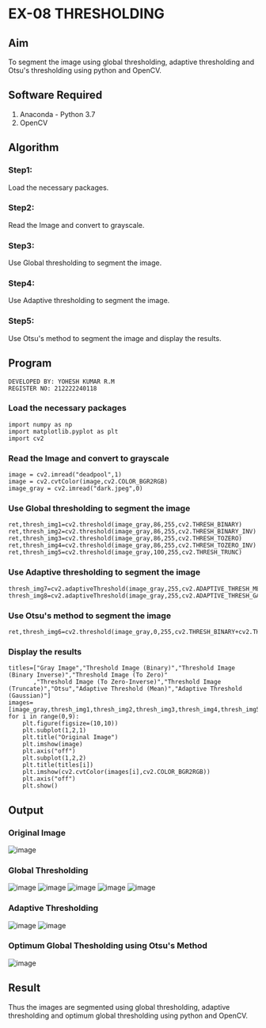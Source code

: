 # EX-08 THRESHOLDING
## Aim
To segment the image using global thresholding, adaptive thresholding and Otsu's thresholding using python and OpenCV.

## Software Required
1. Anaconda - Python 3.7
2. OpenCV

## Algorithm
### Step1:
Load the necessary packages.
### Step2:
Read the Image and convert to grayscale.
### Step3:
Use Global thresholding to segment the image.
### Step4:
Use Adaptive thresholding to segment the image.
### Step5:
Use Otsu's method to segment the image and display the results.
## Program
```
DEVELOPED BY: YOHESH KUMAR R.M
REGISTER NO: 212222240118
```
### Load the necessary packages
```
import numpy as np
import matplotlib.pyplot as plt
import cv2
```
### Read the Image and convert to grayscale
```
image = cv2.imread("deadpool",1)
image = cv2.cvtColor(image,cv2.COLOR_BGR2RGB)
image_gray = cv2.imread("dark.jpeg",0)
```
### Use Global thresholding to segment the image
```
ret,thresh_img1=cv2.threshold(image_gray,86,255,cv2.THRESH_BINARY)
ret,thresh_img2=cv2.threshold(image_gray,86,255,cv2.THRESH_BINARY_INV)
ret,thresh_img3=cv2.threshold(image_gray,86,255,cv2.THRESH_TOZERO)
ret,thresh_img4=cv2.threshold(image_gray,86,255,cv2.THRESH_TOZERO_INV)
ret,thresh_img5=cv2.threshold(image_gray,100,255,cv2.THRESH_TRUNC)
```
### Use Adaptive thresholding to segment the image
```
thresh_img7=cv2.adaptiveThreshold(image_gray,255,cv2.ADAPTIVE_THRESH_MEAN_C,cv2.THRESH_BINARY,11,2)
thresh_img8=cv2.adaptiveThreshold(image_gray,255,cv2.ADAPTIVE_THRESH_GAUSSIAN_C,cv2.THRESH_BINARY,11,2)
```
### Use Otsu's method to segment the image 
```
ret,thresh_img6=cv2.threshold(image_gray,0,255,cv2.THRESH_BINARY+cv2.THRESH_OTSU)
```
### Display the results
```
titles=["Gray Image","Threshold Image (Binary)","Threshold Image (Binary Inverse)","Threshold Image (To Zero)"
       ,"Threshold Image (To Zero-Inverse)","Threshold Image (Truncate)","Otsu","Adaptive Threshold (Mean)","Adaptive Threshold (Gaussian)"]
images=[image_gray,thresh_img1,thresh_img2,thresh_img3,thresh_img4,thresh_img5,thresh_img6,thresh_img7,thresh_img8]
for i in range(0,9):
    plt.figure(figsize=(10,10))
    plt.subplot(1,2,1)
    plt.title("Original Image")
    plt.imshow(image)
    plt.axis("off")
    plt.subplot(1,2,2)
    plt.title(titles[i])
    plt.imshow(cv2.cvtColor(images[i],cv2.COLOR_BGR2RGB))
    plt.axis("off")
    plt.show()
```
## Output
### Original Image
![image](https://github.com/yoheshkumar/THRESHOLDING-/assets/119393568/4373ab4d-10fe-4c59-8c34-bdac4231b689)


### Global Thresholding
![image](https://github.com/yoheshkumar/THRESHOLDING-/assets/119393568/07cd7004-da64-4ed5-854a-4c774c7031a3)
![image](https://github.com/yoheshkumar/THRESHOLDING-/assets/119393568/cb4ab513-4437-4892-b9b6-e6c7d7f2152e)
![image](https://github.com/yoheshkumar/THRESHOLDING-/assets/119393568/fcd0d9a4-1cba-4553-b40b-7d6166345626)
![image](https://github.com/yoheshkumar/THRESHOLDING-/assets/119393568/2e8e674e-e731-424a-8ce1-97ee6181e5fb)
![image](https://github.com/yoheshkumar/THRESHOLDING-/assets/119393568/c2dc16bc-4111-44f9-acd7-ee97f225be60)

### Adaptive Thresholding
![image](https://github.com/yoheshkumar/THRESHOLDING-/assets/119393568/3497976b-0420-400f-af41-aaac3d422325)
![image](https://github.com/yoheshkumar/THRESHOLDING-/assets/119393568/2b8bccf3-bc9f-4b77-b096-aeedd93284ec)

### Optimum Global Thesholding using Otsu's Method
![image](https://github.com/yoheshkumar/THRESHOLDING-/assets/119393568/57a71dc6-4c9e-4977-97a7-f5b560b1b1e6)

## Result
Thus the images are segmented using global thresholding, adaptive thresholding and optimum global thresholding using python and OpenCV.
